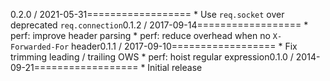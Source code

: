 0.2.0 / 2021-05-31==================  * Use `req.socket` over deprecated `req.connection`0.1.2 / 2017-09-14==================  * perf: improve header parsing  * perf: reduce overhead when no `X-Forwarded-For` header0.1.1 / 2017-09-10==================  * Fix trimming leading / trailing OWS  * perf: hoist regular expression0.1.0 / 2014-09-21==================  * Initial release